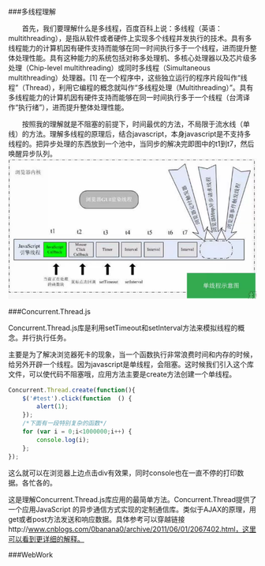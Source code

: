 ###多线程理解

&emsp;&emsp;首先，我们要理解什么是多线程，百度百科上说：多线程（英语：multithreading），是指从软件或者硬件上实现多个线程并发执行的技术。具有多线程能力的计算机因有硬件支持而能够在同一时间执行多于一个线程，进而提升整体处理性能。具有这种能力的系统包括对称多处理机、多核心处理器以及芯片级多处理（Chip-level multithreading）或同时多线程（Simultaneous multithreading）处理器。[1]  在一个程序中，这些独立运行的程序片段叫作“线程”（Thread），利用它编程的概念就叫作“多线程处理（Multithreading）”。具有多线程能力的计算机因有硬件支持而能够在同一时间执行多于一个线程（台湾译作“执行绪”），进而提升整体处理性能。

&emsp;&emsp;按照我的理解就是不阻塞的前提下，时间最优的方法，不局限于流水线（单线）的方法。理解多线程的原理后，结合javascript，本身javascript是不支持多线程的。把异步处理的东西放到一个池中，当同步的解决完即图中的t1到t7，然后唤醒异步队列。
![](/assets/695604-20160731004725184-1393633490.png)


###Concurrent.Thread.js

Concurrent.Thread.js库是利用setTimeout和setInterval方法来模拟线程的概念。并行执行任务。

主要是为了解决浏览器死卡的现象，当一个函数执行非常浪费时间和内存的时候，给另外开辟一个线程。因为javascript是单线程，会阻塞。这时候我们引入这个库文件，可以使代码不阻塞哦，应用方法主要是create方法创建一个单线程。

```javascript
Concurrent.Thread.create(function(){
    $('#test').click(function  () {
        alert(1);
    });
    /*下面有一段特别复杂的函数*/
    for (var i = 0;i<1000000;i++) {
        console.log(i);
    };
});
```

这么就可以在浏览器上边点击div有效果，同时console也在一直不停的打印数据。各忙各的。

这是理解Concurrent.Thread.js库应用的最简单方法。Concurrent.Thread提供了一个应用JavaScript 的异步通信方式实现的定制通信库。类似于AJAX的原理，用get或者post方法发送和响应数据。具体参考可以穿越链接http://www.cnblogs.com/0banana0/archive/2011/06/01/2067402.html，这里可以看到更详细的解释。

###WebWork